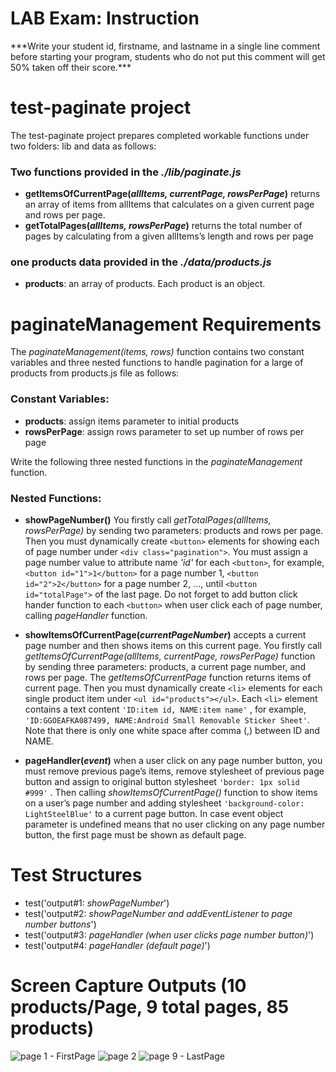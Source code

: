 # LAB Exam: Instruction

\*\*\*Write your student id, firstname, and lastname in a single line comment before starting your program, students who do not put this comment will get 50% taken off their score.\*\*\*

# test-paginate project

The test-paginate project prepares completed workable functions under two folders: lib and data as follows:

### Two functions provided in the _./lib/paginate.js_

- **getItemsOfCurrentPage(_allItems, currentPage, rowsPerPage_)**
  returns an array of items from allItems that calculates on a given current page and rows per page.
- **getTotalPages(_allItems, rowsPerPage_)**
  returns the total number of pages by calculating from a given allItems’s length and rows per page

### one products data provided in the _./data/products.js_

- **products**: an array of products. Each product is an object.

# paginateManagement Requirements

The _paginateManagement(items, rows)_ function contains two constant variables and three nested functions to handle pagination for a large of products from products.js file as follows:

### Constant Variables:

- **products**: assign items parameter to initial products
- **rowsPerPage**: assign rows parameter to set up number of rows per page

Write the following three nested functions in the _paginateManagement_ function.

### Nested Functions:

- **showPageNumber()** You firstly call _getTotalPages(allItems, rowsPerPage)_ by sending two parameters: products and rows per page. Then you must dynamically create `<button>` elements for showing each of page number under `<div class="pagination">`. You must assign a page number value to attribute name _'id'_ for each `<button>`, for example, `<button id="1">1</button>` for a page number 1, `<button id="2">2</button>` for a page number 2, …, until `<button id="totalPage">` of the last page. Do not forget to add button click hander function to each `<button>` when user click each of page number, calling _pageHandler_ function.

- **showItemsOfCurrentPage(_currentPageNumber_)** accepts a current page number and then shows items on this current page. You firstly call _getItemsOfCurrentPage(allItems, currentPage, rowsPerPage)_ function by sending three parameters: products, a current page number, and rows per page. The _getItemsOfCurrentPage_ function returns items of current page. Then you must dynamically create `<li>` elements for each single product item under `<ul id="products"></ul>`. Each `<li>` element contains a text content `'ID:item id, NAME:item name'` , for example, `'ID:GGOEAFKA087499, NAME:Android Small Removable Sticker Sheet'`. Note that there is only one white space after comma (,) between ID and NAME.

- **pageHandler(_event_)** when a user click on any page number button, you must remove previous page’s items, remove stylesheet of previous page button and assign to original button stylesheet `'border: 1px solid #999'` . Then calling _showItemsOfCurrentPage()_ function to show items on a user’s page number and adding stylesheet `'background-color: LightSteelBlue'` to a current page button. In case event object parameter is undefined means that no user clicking on any page number button, the first page must be shown as default page.

# Test Structures

- test('output#1: _showPageNumber_')
- test('output#2: _showPageNumber and addEventListener to page number buttons_')
- test('output#3: _pageHandler (when user clicks page number button)_')
- test('output#4: _pageHandler (default page)_')

# Screen Capture Outputs (10 products/Page, 9 total pages, 85 products)

![page 1 - FirstPage](/assets/images/output1.JPG)
![page 2](/assets/images/output2.JPG)
![page 9 - LastPage](/assets/images/output3.JPG)
